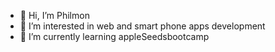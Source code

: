 - 👋 Hi, I’m Philmon
- 👀 I’m interested in web and smart phone apps development
- 🌱 I’m currently learning appleSeedsbootcamp


<!---
Philmon43/Philmon43 is a ✨ special ✨ repository because its `README.md` (this file) appears on your GitHub profile.
You can click the Preview link to take a look at your changes.
--->
